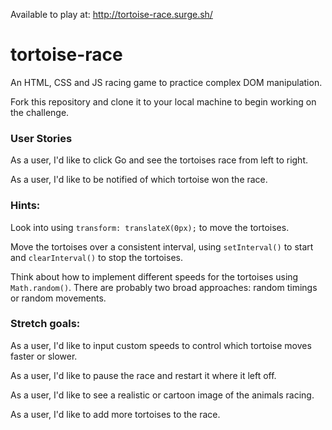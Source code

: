 Available to play at: http://tortoise-race.surge.sh/

# tortoise-race

An HTML, CSS and JS racing game to practice complex DOM manipulation.

Fork this repository and clone it to your local machine to begin working on the challenge.

### User Stories

As a user, I'd like to click Go and see the tortoises race from left to right.

As a user, I'd like to be notified of which tortoise won the race.

### Hints:

Look into using `transform: translateX(0px);` to move the tortoises.

Move the tortoises over a consistent interval, using `setInterval()` to start and `clearInterval()` to stop the tortoises.

Think about how to implement different speeds for the tortoises using `Math.random()`. There are probably two broad approaches: random timings or random movements.

### Stretch goals:

As a user, I'd like to input custom speeds to control which tortoise moves faster or slower.

As a user, I'd like to pause the race and restart it where it left off.

As a user, I'd like to see a realistic or cartoon image of the animals racing.

As a user, I'd like to add more tortoises to the race.
